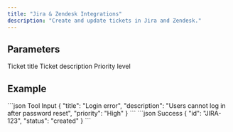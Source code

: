 ```yaml
---
title: "Jira & Zendesk Integrations"
description: "Create and update tickets in Jira and Zendesk."
---
```


## Parameters

<ParamField body="title" type="string" required>Ticket title</ParamField>
<ParamField body="description" type="string" required>Ticket description</ParamField>
<ParamField body="priority" type="string">Priority level</ParamField>

## Example

<RequestExample>
```json Tool Input
{
  "title": "Login error",
  "description": "Users cannot log in after password reset",
  "priority": "High"
}
```
</RequestExample>

<ResponseExample>
```json Success
{ "id": "JIRA-123", "status": "created" }
```
</ResponseExample>
